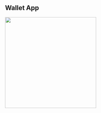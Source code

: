 ## Wallet App

<img src="https://github.com/user-attachments/assets/8d0aecac-2d87-489b-9756-8c6bd110446e" width="300"/>
